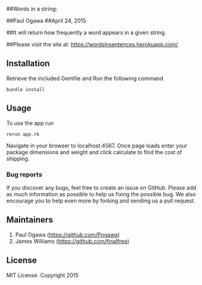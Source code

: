 ##Words in a string:


##Paul Ogawa
##April 24, 2015

##It will return how frequently a word appears in a given string.


##Please visit the site at: https://wordsinsentences.herokuapp.com/


## Installation


Retrieve the included Gemfile and Run the following command
```
bundle install
```

## Usage

To use the app run
```
rerun app.rb
```
Navigate in your browser to localhost:4567. Once page loads enter your package dimensions and weight and  click calculate to find the cost of shipping.

### Bug reports

If you discover any bugs, feel free to create an issue on GitHub. Please add as much information as
possible to help us fixing the possible bug. We also encourage you to help even more by forking and
sending us a pull request.

## Maintainers
1. Paul Ogawa (https://github.com/Pogawa)
2. James Williams (https://github.com/finalfreq)

## License

MIT License. Copyright 2015
